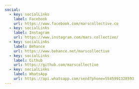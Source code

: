 ```yaml
---
social:
  - key: socialLinks
    label: Facebook
    url: https://www.facebook.com/marscollective.co
  - key: socialLinks
    label: Instagram
    url: https://www.instagram.com/mars.collective/
  - key: socialLinks
    label: Behance
    url: https://www.behance.net/marscollective
  - key: socialLinks
    label: Github
    url: https://github.com/marscollective
  - key: socialLinks
    label: WhatsApp
    url: https://api.whatsapp.com/send?phone=5545991328593
---
```

